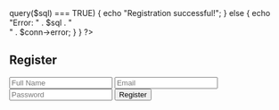 <?php
include 'db.php';

if ($_SERVER["REQUEST_METHOD"] == "POST") {
    $name = $_POST['name'];
    $email = $_POST['email'];
    $password = password_hash($_POST['password'], PASSWORD_BCRYPT);

    $sql = "INSERT INTO users (name, email, password) VALUES ('$name', '$email', '$password')";

    if ($conn->query($sql) === TRUE) {
        echo "Registration successful!";
    } else {
        echo "Error: " . $sql . "<br>" . $conn->error;
    }
}
?>

<!DOCTYPE html>
<html lang="en">
<head>
    <link rel="stylesheet" href="style.css">
    <title>Register</title>
</head>
<body>
    <form action="register.php" method="POST">
        <h2>Register</h2>
        <input type="text" name="name" placeholder="Full Name" required>
        <input type="email" name="email" placeholder="Email" required>
        <input type="password" name="password" placeholder="Password" required>
        <button type="submit">Register</button>
    </form>
</body>
</html>
